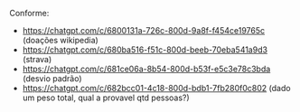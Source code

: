 Conforme:
- https://chatgpt.com/c/6800131a-726c-800d-9a8f-f454ce19765c (doações wikipedia)
- https://chatgpt.com/c/680ba516-f51c-800d-beeb-70eba541a9d3 (strava)
- https://chatgpt.com/c/681ce06a-8b54-800d-b53f-e5c3e78c3bda (desvio padrão)
- https://chatgpt.com/c/682bcc01-4c18-800d-bdb1-7fb280f0c802 (dado um peso total, qual a provavel qtd pessoas?)

